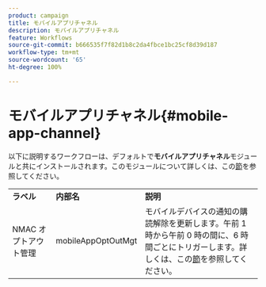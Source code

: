 ```yaml
---
product: campaign
title: モバイルアプリチャネル
description: モバイルアプリチャネル
feature: Workflows
source-git-commit: b666535f7f82d1b8c2da4fbce1bc25cf8d39d187
workflow-type: tm+mt
source-wordcount: '65'
ht-degree: 100%

---
```



# モバイルアプリチャネル{#mobile-app-channel}



以下に説明するワークフローは、デフォルトで&#x200B;**モバイルアプリチャネル**&#x200B;モジュールと共にインストールされます。このモジュールについて詳しくは、この[節](../../delivery/using/about-mobile-app-channel.md)を参照してください。

<table> 
 <tbody> 
  <tr> 
   <td> <strong>ラベル</strong><br /> </td> 
   <td> <strong>内部名</strong><br /> </td> 
   <td> <strong>説明</strong><br /> </td> 
  </tr> 
  <tr> 
   <td> <span class="uicontrol">NMAC オプトアウト管理</span> <br /> </td> 
   <td> <span class="uicontrol">mobileAppOptOutMgt</span> <br /> </td> 
   <td> モバイルデバイスの通知の購読解除を更新します。午前 1 時から午前 0 時の間に、6 時間ごとにトリガーします。詳しくは、この<a href="../../delivery/using/understanding-quarantine-management.md#push-notification-quarantines">節</a>を参照してください。<br /> </td> 
  </tr> 
 </tbody> 
</table>

